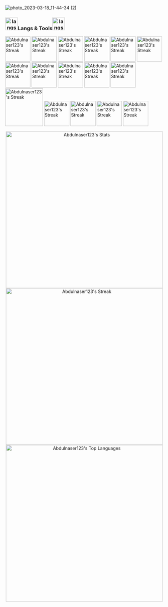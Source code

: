 ![photo_2023-03-18_11-44-34 (2)](https://user-images.githubusercontent.com/108693961/226169368-788235af-3a87-42fb-9786-62d3fbaae2e0.jpg)
### <span style="text-align:center;"><img src="https://cdn-icons-png.flaticon.com/512/5111/5111503.png" alt="langs" width="40">Langs & Tools<img src="https://cdn-icons-png.flaticon.com/512/5111/5111519.png" alt="langs" width="40"></span>
  <span><img src="https://upload.wikimedia.org/wikipedia/commons/thumb/6/6a/JavaScript-logo.png/800px-JavaScript-logo.png" alt="Abdulnaser123's Streak" width="80" >
    <img src="https://cdn-icons-png.flaticon.com/512/1183/1183618.png" alt="Abdulnaser123's Streak" width="80" >
  <img src="https://upload.wikimedia.org/wikipedia/commons/thumb/1/18/ISO_C%2B%2B_Logo.svg/1822px-ISO_C%2B%2B_Logo.svg.png" alt="Abdulnaser123's Streak" width="80" >
  <img src="https://static.vecteezy.com/system/resources/previews/012/697/295/original/3d-python-programming-language-logo-free-png.png" alt="Abdulnaser123's Streak" width="80" >
  <img src="https://www.pngall.com/wp-content/uploads/13/Mongodb-Transparent.png" alt="Abdulnaser123's Streak" width="80" >
  <img src="https://upload.wikimedia.org/wikipedia/commons/thumb/3/31/Webysther_20160423_-_Elephpant.svg/2560px-Webysther_20160423_-_Elephpant.svg.png" alt="Abdulnaser123's Streak" width="80" >
  <img src="https://www.freepnglogos.com/uploads/logo-mysql-png/logo-mysql-mysql-logo-png-images-are-download-crazypng-21.png" alt="Abdulnaser123's Streak" width="80" >
  <img src="https://icon-library.com/images/rest-api-icon/rest-api-icon-8.jpg" alt="Abdulnaser123's Streak" width="80" >
  <img src="https://cdn1.iconfinder.com/data/icons/programing-development-8/24/react_logo-512.png" alt="Abdulnaser123's Streak" width="80" >
  <img src="https://brandslogos.com/wp-content/uploads/images/large/django-logo.png" alt="Abdulnaser123's Streak" width="80" >
  <img src="https://icon-library.com/images/jquery-icon-png/jquery-icon-png-7.jpg" alt="Abdulnaser123's Streak" width="80" >
  <img src="https://cdn.freebiesupply.com/logos/thumbs/2x/nodejs-1-logo.png" alt="Abdulnaser123's Streak" width="120" >
    <img src="https://v4.mui.com/static/logo.png" alt="Abdulnaser123's Streak" width="80" >
  <img src="https://upload.wikimedia.org/wikipedia/commons/thumb/b/b2/Bootstrap_logo.svg/2560px-Bootstrap_logo.svg.png" alt="Abdulnaser123's Streak" width="80" >
  <img src="https://upload.wikimedia.org/wikipedia/commons/thumb/6/62/CSS3_logo.svg/800px-CSS3_logo.svg.png" alt="Abdulnaser123's Streak" width="80" >
    <img src="https://cdn-icons-png.flaticon.com/512/174/174854.png" alt="Abdulnaser123's Streak" width="80" ></span>



<p align="center">
  <img src="https://github-readme-stats.vercel.app/api?username=Abdulnaser123&theme=tokyonight&show_icons=true&hide_border=false&count_private=true" alt="Abdulnaser123's Stats" width="500">
  <br>
  <img src="https://github-readme-streak-stats.herokuapp.com/?user=Abdulnaser123&theme=tokyonight&hide_border=false" alt="Abdulnaser123's Streak" width="500" >
    <br>
  <img src="https://github-readme-stats.vercel.app/api/top-langs/?username=Abdulnaser123&theme=tokyonight&show_icons=true&hide_border=false&layout=compact" alt="Abdulnaser123's Top Languages" width="500">
</p>
